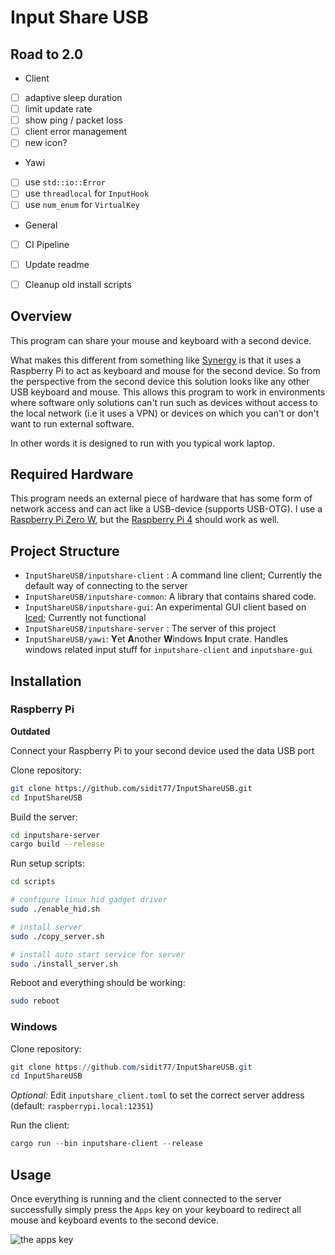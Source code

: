 # Input Share USB

## Road to 2.0
* Client
- [ ] adaptive sleep duration
- [ ] limit update rate
- [ ] show ping / packet loss
- [ ] client error management
- [ ] new icon?
* Yawi
- [ ] use `std::io::Error`
- [ ] use `threadlocal` for `InputHook`
- [ ] use `num_enum` for `VirtualKey`
* General
- [ ] CI Pipeline
- [ ] Update readme
- [ ] Cleanup old install scripts


## Overview

This program can share your mouse and keyboard with a second device. 

What makes this different from something like [Synergy](https://github.com/symless/synergy-core) is that it uses a Raspberry Pi to act as keyboard and mouse for the second device. So from the perspective from the second device this solution looks like any other USB keyboard and mouse. This allows this program to work in environments where software only solutions can't run such as devices without access to the local network (i.e it uses a VPN) or devices on which you can't or don't want to run external software.

In other words it is designed to run with you typical work laptop.

## Required Hardware

This program needs an external piece of hardware that has some form of network access and can act like a USB-device (supports USB-OTG). I use a [Raspberry Pi Zero W](https://www.raspberrypi.org/products/raspberry-pi-zero-w/), but the [Raspberry Pi 4](https://www.raspberrypi.org/products/raspberry-pi-4-model-b/) should work as well.

## Project Structure

* `InputShareUSB/inputshare-client` : A command line client; Currently the default way of connecting to the server
* `InputShareUSB/inputshare-common`: A library that contains shared code.
* `InputShareUSB/inputshare-gui`: An experimental GUI client based on [Iced](https://crates.io/crates/iced); Currently not functional
* `InputShareUSB/inputshare-server` : The server of this project
* `InputShareUSB/yawi`: **Y**et **A**nother **W**indows **I**nput crate. Handles windows related input stuff for `inputshare-client` and `inputshare-gui`



## Installation

### Raspberry Pi

**Outdated** 

Connect your Raspberry Pi to your second device used the data USB port

Clone repository:

```bash
git clone https://github.com/sidit77/InputShareUSB.git
cd InputShareUSB
```

Build the server:

````bash
cd inputshare-server
cargo build --release
````

Run setup scripts:

````bash
cd scripts

# configure linux hid gadget driver
sudo ./enable_hid.sh

# install server
sudo ./copy_server.sh

# install auto start service for server
sudo ./install_server.sh
````

Reboot and everything should be working:

```bash
sudo reboot
```



### Windows

Clone repository:

```powershell
git clone https://github.com/sidit77/InputShareUSB.git
cd InputShareUSB
```

*Optional:* Edit `inputshare_client.toml` to set the correct server address (default:  `raspberrypi.local:12351`)

Run the client:

````powershell
cargo run --bin inputshare-client --release
````



## Usage

Once everything is running and the client connected to the server successfully simply press the `Apps` key on your keyboard to redirect all mouse and keyboard events to the second device.

![the apps key](https://conemu.github.io/img/KeyboardAppsKey.png)

